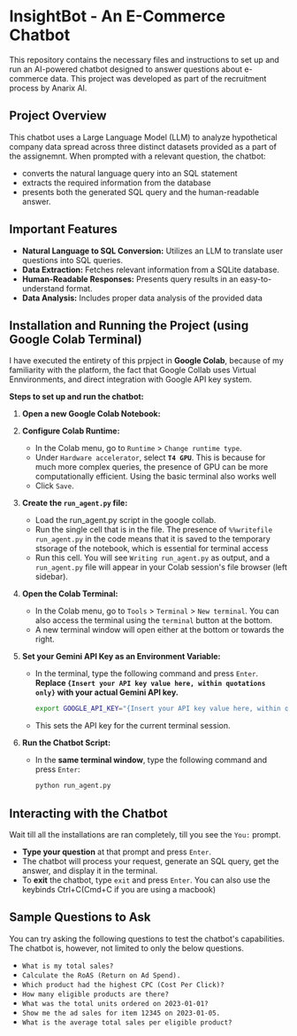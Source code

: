 # InsightBot - An E-Commerce Chatbot

This repository contains the necessary files and instructions to set up and run an AI-powered chatbot designed to answer questions about e-commerce data. This project was developed as part of the recruitment process by Anarix AI.

## Project Overview

This chatbot uses a Large Language Model (LLM) to analyze hypothetical company data spread across three distinct datasets provided as a part of the assignemnt. When prompted with a relevant question, the chatbot:
* converts the natural language query into an SQL statement
* extracts the required information from the database
* presents both the generated SQL query and the human-readable answer.

## Important Features

* **Natural Language to SQL Conversion:** Utilizes an LLM to translate user questions into SQL queries.
* **Data Extraction:** Fetches relevant information from a SQLite database.
* **Human-Readable Responses:** Presents query results in an easy-to-understand format.
* **Data Analysis:** Includes proper data analysis of the provided data

## Installation and Running the Project (using Google Colab Terminal)

I have executed the entirety of this prpject in **Google Colab**, because of my familiarity with the platform, the fact that Google Collab uses Virtual Ennvironments, and direct integration with Google API key system.

**Steps to set up and run the chatbot:**

1.  **Open a new Google Colab Notebook:**

2.  **Configure Colab Runtime:**
    * In the Colab menu, go to `Runtime` > `Change runtime type`.
    * Under `Hardware accelerator`, select **`T4 GPU`**. This is because for much more complex queries, the presence of GPU can be more computationally efficient. Using the basic        terminal also works well
    * Click `Save`.

3.  **Create the `run_agent.py` file:**
    * Load the run_agent.py script in the google collab. 
    * Run the single cell that is in the file. The presence of `%%writefile run_agent.py` in the code means that it is saved to the temporary stsorage of the notebook, which is          essential for terminal access
    * Run this cell. You will see `Writing run_agent.py` as output, and a `run_agent.py` file will appear in your Colab session's file browser (left sidebar).

4.  **Open the Colab Terminal:**
    * In the Colab menu, go to `Tools` > `Terminal` > `New terminal`. You can also access the terminal using the `terminal` button at the bottom.
    * A new terminal window will open either at the bottom or towards the right.

5.  **Set your Gemini API Key as an Environment Variable:**
    * In the terminal, type the following command and press `Enter`. **Replace `{Insert your API key value here, within quotations only}` with your actual Gemini API key.**
        ```bash
        export GOOGLE_API_KEY="{Insert your API key value here, within quotations only}"
        ```
    * This sets the API key for the current terminal session.

6.  **Run the Chatbot Script:**
    * In the **same terminal window**, type the following command and press `Enter`:
        ```bash
        python run_agent.py
        ```

## Interacting with the Chatbot

Wait till all the installations are ran completely, till you see the `You:` prompt.
* **Type your question** at that prompt and press `Enter`.
* The chatbot will process your request, generate an SQL query, get the answer, and display it in the terminal.
* To **exit** the chatbot, type `exit` and press `Enter`. You can also use the keybinds Ctrl+C(Cmd+C if you are using a macbook)

## Sample Questions to Ask

You can try asking the following questions to test the chatbot's capabilities. The chatbot is, however, not limited to only the below questions.
* `What is my total sales?`
* `Calculate the RoAS (Return on Ad Spend).`
* `Which product had the highest CPC (Cost Per Click)?`
* `How many eligible products are there?`
* `What was the total units ordered on 2023-01-01?`
* `Show me the ad sales for item 12345 on 2023-01-05.`
* `What is the average total sales per eligible product?`
